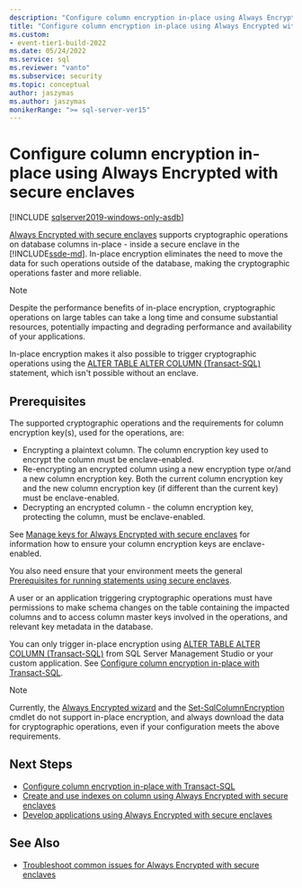 ```yaml
---
description: "Configure column encryption in-place using Always Encrypted with secure enclaves"
title: "Configure column encryption in-place using Always Encrypted with secure enclaves | Microsoft Docs"
ms.custom:
- event-tier1-build-2022
ms.date: 05/24/2022
ms.service: sql
ms.reviewer: "vanto"
ms.subservice: security
ms.topic: conceptual
author: jaszymas
ms.author: jaszymas
monikerRange: ">= sql-server-ver15" 
---
```

# Configure column encryption in-place using Always Encrypted with secure enclaves 
[!INCLUDE [sqlserver2019-windows-only-asdb](../../../includes/applies-to-version/sqlserver2019-windows-only-asdb.md)]

[Always Encrypted with secure enclaves](always-encrypted-enclaves.md) supports cryptographic operations on database columns in-place - inside a secure enclave in the [!INCLUDE[ssde-md](../../../includes/ssde-md.md)]. In-place encryption eliminates the need to move the data for such operations outside of the database, making the cryptographic operations faster and more reliable. 

> [!NOTE]
> Despite the performance benefits of in-place encryption, cryptographic operations on large tables can take a long time and consume substantial resources, potentially impacting and degrading performance and availability of your applications.

In-place encryption makes it also possible to trigger cryptographic operations using the [ALTER TABLE ALTER COLUMN (Transact-SQL)](../../../t-sql/statements/alter-table-transact-sql.md) statement, which isn't possible without an enclave.

## Prerequisites
The supported cryptographic operations and the requirements for column encryption key(s), used for the operations, are:
- Encrypting a plaintext column. The column encryption key used to encrypt the column must be enclave-enabled.
- Re-encrypting an encrypted column using a new encryption type or/and a new column encryption key. Both the current column encryption key and the new column encryption key (if different than the current key) must be enclave-enabled.
- Decrypting an encrypted column - the column encryption key, protecting the column, must be enclave-enabled.

See [Manage keys for Always Encrypted with secure enclaves](always-encrypted-enclaves-manage-keys.md) for information how to ensure your column encryption keys are enclave-enabled.

You also need ensure that your environment meets the general [Prerequisites for running statements using secure enclaves](always-encrypted-enclaves-query-columns.md#prerequisites-for-running-statements-using-secure-enclaves).

A user or an application triggering cryptographic operations must have permissions to make schema changes on the table containing the impacted columns and to access column master keys involved in the operations, and relevant key metadata in the database.

You can only trigger in-place encryption using [ALTER TABLE ALTER COLUMN (Transact-SQL)](../../../t-sql/statements/alter-table-transact-sql.md) from SQL Server Management Studio or your custom application. See [Configure column encryption in-place with Transact-SQL](always-encrypted-enclaves-configure-encryption-tsql.md).

> [!NOTE]
> Currently, the [Always Encrypted wizard](always-encrypted-wizard.md) and the [Set-SqlColumnEncryption](/powershell/module/sqlserver/set-sqlcolumnencryption) cmdlet do not support in-place encryption, and always download the data for cryptographic operations, even if your configuration meets the above requirements. 

## Next Steps
- [Configure column encryption in-place with Transact-SQL](always-encrypted-enclaves-configure-encryption-tsql.md)
- [Create and use indexes on column using Always Encrypted with secure enclaves](always-encrypted-enclaves-create-use-indexes.md)
- [Develop applications using Always Encrypted with secure enclaves](always-encrypted-enclaves-client-development.md)

## See Also  
- [Troubleshoot common issues for Always Encrypted with secure enclaves](always-encrypted-enclaves-troubleshooting.md)
